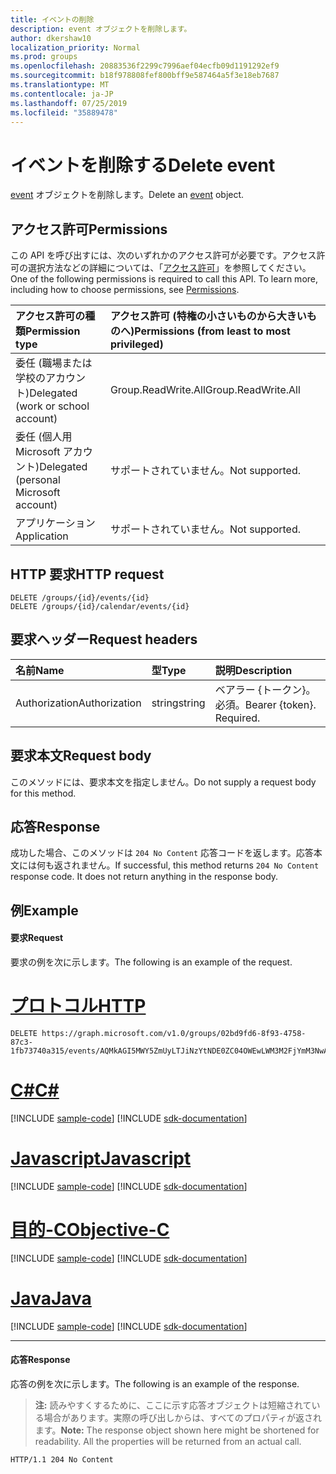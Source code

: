 ```yaml
---
title: イベントの削除
description: event オブジェクトを削除します。
author: dkershaw10
localization_priority: Normal
ms.prod: groups
ms.openlocfilehash: 20883536f2299c7996aef04ecfb09d1191292ef9
ms.sourcegitcommit: b18f978808fef800bff9e587464a5f3e18eb7687
ms.translationtype: MT
ms.contentlocale: ja-JP
ms.lasthandoff: 07/25/2019
ms.locfileid: "35889478"
---
```

# <a name="delete-event"></a><span data-ttu-id="f7b6a-103">イベントを削除する</span><span class="sxs-lookup"><span data-stu-id="f7b6a-103">Delete event</span></span>
<span data-ttu-id="f7b6a-104">[event](../resources/event.md) オブジェクトを削除します。</span><span class="sxs-lookup"><span data-stu-id="f7b6a-104">Delete an [event](../resources/event.md) object.</span></span>

## <a name="permissions"></a><span data-ttu-id="f7b6a-105">アクセス許可</span><span class="sxs-lookup"><span data-stu-id="f7b6a-105">Permissions</span></span>
<span data-ttu-id="f7b6a-p101">この API を呼び出すには、次のいずれかのアクセス許可が必要です。アクセス許可の選択方法などの詳細については、「[アクセス許可](/graph/permissions-reference)」を参照してください。</span><span class="sxs-lookup"><span data-stu-id="f7b6a-p101">One of the following permissions is required to call this API. To learn more, including how to choose permissions, see [Permissions](/graph/permissions-reference).</span></span>

|<span data-ttu-id="f7b6a-108">アクセス許可の種類</span><span class="sxs-lookup"><span data-stu-id="f7b6a-108">Permission type</span></span>      | <span data-ttu-id="f7b6a-109">アクセス許可 (特権の小さいものから大きいものへ)</span><span class="sxs-lookup"><span data-stu-id="f7b6a-109">Permissions (from least to most privileged)</span></span>              |
|:--------------------|:---------------------------------------------------------|
|<span data-ttu-id="f7b6a-110">委任 (職場または学校のアカウント)</span><span class="sxs-lookup"><span data-stu-id="f7b6a-110">Delegated (work or school account)</span></span> | <span data-ttu-id="f7b6a-111">Group.ReadWrite.All</span><span class="sxs-lookup"><span data-stu-id="f7b6a-111">Group.ReadWrite.All</span></span>    |
|<span data-ttu-id="f7b6a-112">委任 (個人用 Microsoft アカウント)</span><span class="sxs-lookup"><span data-stu-id="f7b6a-112">Delegated (personal Microsoft account)</span></span> | <span data-ttu-id="f7b6a-113">サポートされていません。</span><span class="sxs-lookup"><span data-stu-id="f7b6a-113">Not supported.</span></span>    |
|<span data-ttu-id="f7b6a-114">アプリケーション</span><span class="sxs-lookup"><span data-stu-id="f7b6a-114">Application</span></span> | <span data-ttu-id="f7b6a-115">サポートされていません。</span><span class="sxs-lookup"><span data-stu-id="f7b6a-115">Not supported.</span></span> |

## <a name="http-request"></a><span data-ttu-id="f7b6a-116">HTTP 要求</span><span class="sxs-lookup"><span data-stu-id="f7b6a-116">HTTP request</span></span>
<!-- { "blockType": "ignored" } -->
```http
DELETE /groups/{id}/events/{id}
DELETE /groups/{id}/calendar/events/{id}
```

## <a name="request-headers"></a><span data-ttu-id="f7b6a-117">要求ヘッダー</span><span class="sxs-lookup"><span data-stu-id="f7b6a-117">Request headers</span></span>
| <span data-ttu-id="f7b6a-118">名前</span><span class="sxs-lookup"><span data-stu-id="f7b6a-118">Name</span></span>       | <span data-ttu-id="f7b6a-119">型</span><span class="sxs-lookup"><span data-stu-id="f7b6a-119">Type</span></span> | <span data-ttu-id="f7b6a-120">説明</span><span class="sxs-lookup"><span data-stu-id="f7b6a-120">Description</span></span>|
|:---------------|:--------|:----------|
| <span data-ttu-id="f7b6a-121">Authorization</span><span class="sxs-lookup"><span data-stu-id="f7b6a-121">Authorization</span></span>  | <span data-ttu-id="f7b6a-122">string</span><span class="sxs-lookup"><span data-stu-id="f7b6a-122">string</span></span>  | <span data-ttu-id="f7b6a-p102">ベアラー {トークン}。必須。</span><span class="sxs-lookup"><span data-stu-id="f7b6a-p102">Bearer {token}. Required.</span></span> |

## <a name="request-body"></a><span data-ttu-id="f7b6a-125">要求本文</span><span class="sxs-lookup"><span data-stu-id="f7b6a-125">Request body</span></span>
<span data-ttu-id="f7b6a-126">このメソッドには、要求本文を指定しません。</span><span class="sxs-lookup"><span data-stu-id="f7b6a-126">Do not supply a request body for this method.</span></span>

## <a name="response"></a><span data-ttu-id="f7b6a-127">応答</span><span class="sxs-lookup"><span data-stu-id="f7b6a-127">Response</span></span>
<span data-ttu-id="f7b6a-p103">成功した場合、このメソッドは `204 No Content` 応答コードを返します。応答本文には何も返されません。</span><span class="sxs-lookup"><span data-stu-id="f7b6a-p103">If successful, this method returns `204 No Content` response code. It does not return anything in the response body.</span></span>

## <a name="example"></a><span data-ttu-id="f7b6a-130">例</span><span class="sxs-lookup"><span data-stu-id="f7b6a-130">Example</span></span>
#### <a name="request"></a><span data-ttu-id="f7b6a-131">要求</span><span class="sxs-lookup"><span data-stu-id="f7b6a-131">Request</span></span>
<span data-ttu-id="f7b6a-132">要求の例を次に示します。</span><span class="sxs-lookup"><span data-stu-id="f7b6a-132">The following is an example of the request.</span></span>

# <a name="httptabhttp"></a>[<span data-ttu-id="f7b6a-133">プロトコル</span><span class="sxs-lookup"><span data-stu-id="f7b6a-133">HTTP</span></span>](#tab/http)
<!-- {
  "blockType": "request",
  "sampleKeys": ["02bd9fd6-8f93-4758-87c3-1fb73740a315", "AQMkAGI5MWY5ZmUyLTJiNzYtNDE0ZC04OWEwLWM3M2FjYmM3NwAzZWYARgAAA_b2VnUAiWNLj0xeSOs499YHAMT2RdsuOqRIlQZ4vOzp66YAAAIBDQAAAMT2RdsuOqRIlQZ4vOzp66YAAAIJOgAAAA=="],
  "name": "delete_group_event"
}-->
```http
DELETE https://graph.microsoft.com/v1.0/groups/02bd9fd6-8f93-4758-87c3-1fb73740a315/events/AQMkAGI5MWY5ZmUyLTJiNzYtNDE0ZC04OWEwLWM3M2FjYmM3NwAzZWYARgAAA_b2VnUAiWNLj0xeSOs499YHAMT2RdsuOqRIlQZ4vOzp66YAAAIBDQAAAMT2RdsuOqRIlQZ4vOzp66YAAAIJOgAAAA==
```
# <a name="ctabcsharp"></a>[<span data-ttu-id="f7b6a-134">C#</span><span class="sxs-lookup"><span data-stu-id="f7b6a-134">C#</span></span>](#tab/csharp)
[!INCLUDE [sample-code](../includes/snippets/csharp/delete-group-event-csharp-snippets.md)]
[!INCLUDE [sdk-documentation](../includes/snippets/snippets-sdk-documentation-link.md)]

# <a name="javascripttabjavascript"></a>[<span data-ttu-id="f7b6a-135">Javascript</span><span class="sxs-lookup"><span data-stu-id="f7b6a-135">Javascript</span></span>](#tab/javascript)
[!INCLUDE [sample-code](../includes/snippets/javascript/delete-group-event-javascript-snippets.md)]
[!INCLUDE [sdk-documentation](../includes/snippets/snippets-sdk-documentation-link.md)]

# <a name="objective-ctabobjc"></a>[<span data-ttu-id="f7b6a-136">目的-C</span><span class="sxs-lookup"><span data-stu-id="f7b6a-136">Objective-C</span></span>](#tab/objc)
[!INCLUDE [sample-code](../includes/snippets/objc/delete-group-event-objc-snippets.md)]
[!INCLUDE [sdk-documentation](../includes/snippets/snippets-sdk-documentation-link.md)]

# <a name="javatabjava"></a>[<span data-ttu-id="f7b6a-137">Java</span><span class="sxs-lookup"><span data-stu-id="f7b6a-137">Java</span></span>](#tab/java)
[!INCLUDE [sample-code](../includes/snippets/java/delete-group-event-java-snippets.md)]
[!INCLUDE [sdk-documentation](../includes/snippets/snippets-sdk-documentation-link.md)]

---


#### <a name="response"></a><span data-ttu-id="f7b6a-138">応答</span><span class="sxs-lookup"><span data-stu-id="f7b6a-138">Response</span></span>
<span data-ttu-id="f7b6a-139">応答の例を次に示します。</span><span class="sxs-lookup"><span data-stu-id="f7b6a-139">The following is an example of the response.</span></span> 
><span data-ttu-id="f7b6a-p104">**注:** 読みやすくするために、ここに示す応答オブジェクトは短縮されている場合があります。実際の呼び出しからは、すべてのプロパティが返されます。</span><span class="sxs-lookup"><span data-stu-id="f7b6a-p104">**Note:** The response object shown here might be shortened for readability. All the properties will be returned from an actual call.</span></span>
<!-- {
  "blockType": "response",
  "truncated": true
} -->
```http
HTTP/1.1 204 No Content
```

<!-- uuid: 8fcb5dbc-d5aa-4681-8e31-b001d5168d79
2015-10-25 14:57:30 UTC -->
<!-- {
  "type": "#page.annotation",
  "description": "Delete event",
  "keywords": "",
  "section": "documentation",
  "tocPath": "",
  "suppressions": [
  ]
}-->

